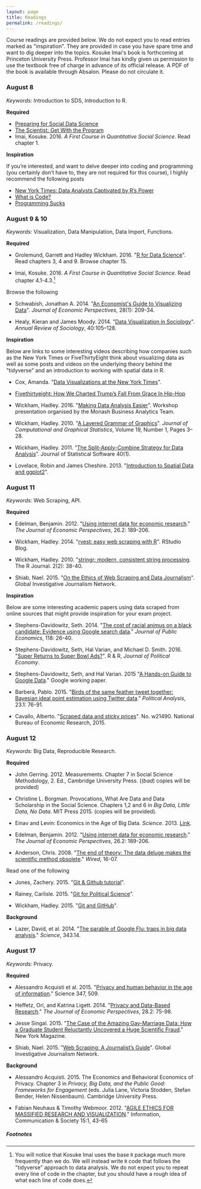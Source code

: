 ```yaml
---
layout: page
title: Readings
permalink: /readings/
---
```


Course readings are provided below. We do not expect you to read entries marked as "inspiration". They are provided in case you have spare time and want to dig deeper into the topics. Kosuke Imai's book is forthcoming at Princeton University Press. Professor Imai has kindly given us permission to use the textbook free of charge in advance of its official release. A PDF of the book is available through Absalon. Please do not circulate it.

### August 8
*Keywords:* Introduction to SDS, Introduction to R.

**Required**

- [Preparing for Social Data Science](https://sebastianbarfort.github.io/sds_summer/posts/2016/08/01/preparing-for-sds.html)
- [The Scientist: Get With the Program](http://www.the-scientist.com/?articles.view/articleNo/43632/title/Get-With-the-Program/)
- Imai, Kosuke. 2016. *A First Course in Quantitative Social Science*. Read chapter 1.

**Inspiration**

If you’re interested, and want to delve deeper into coding and programming (you certainly don’t have to, they are not required for this course), I highly recommend the following
posts

- [New York Times: Data Analysts Captivated by R’s Power](http://www.nytimes.com/2009/01/07/technology/business-computing/07program.html?pagewanted=all)
- [What is Code?](http://www.bloomberg.com/graphics/2015-paul-ford-what-is-code/?cmpid=twtr1)
- [Programming Sucks](http://www.stilldrinking.org/programming-sucks)

### August 9 & 10
*Keywords:* Visualization, Data Manipulation, Data Import, Functions.

**Required**

- Grolemund, Garrett and Hadley Wickham. 2016. "[R for Data Science](http://r4ds.had.co.nz/)". Read chapters 3, 4 and 9. Browse chapter 15.

- Imai, Kosuke. 2016. *A First Course in Quantitative Social Science*. Read chapter 4.1-4.3.[^rnote]

[^rnote]: You will notice that Kosuke Imai uses the base `R` package much more frequently than we do. We will instead write `R` code that follows the "tidyverse" approach to data analysis. We do not expect you to repeat every line of code in the chapter, but you should have a rough idea of what each line of code does. 

Browse the following

- Schwabish, Jonathan A. 2014. "[An Economist's Guide to Visualizing Data](https://www.aeaweb.org/articles.php?doi=10.1257/jep.28.1.209)". *Journal of Economic Perspectives*, 28(1): 209-34.

- Healy, Kieran and James Moody. 2014. "[Data Visualization in Sociology](http://kieranhealy.org/files/papers/data-visualization.pdf)". *Annual Review of Sociology*, 40:105–128.


**Inspiration**

Below are links to some interesting videos describing how companies such as the New York Times or FiveThirtyEight think about visualizing data as well as some posts and videos on the underlying theory behind the "tidyverse" and an introduction to working with spatial data in R.

- Cox, Amanda. "[Data Visualizations at the New York Times](https://www.youtube.com/watch?v=IBfjEEkK3lk)".

- [Fivethirtyeight: How We Charted Trump’s Fall From Grace In Hip-Hop](https://fivethirtyeight.com/features/how-we-charted-trumps-fall-from-grace-in-hip-hop/)

- Wickham, Hadley. 2016. "[Making Data Analysis Easier](https://www.youtube.com/watch?v=hRNUgwAFZtQ)". Workshop presentation organised by the Monash Business Analytics Team.

- Wickham, Hadley. 2010. "[A Layered Grammar of Graphics](http://byrneslab.net/classes/biol607/readings/wickham_layered-grammar.pdf)". *Journal of Computational and Graphical Statistics*, Volume 19, Number 1, Pages 3–28.

- Wickham, Hadley. 2011. “[The Split-Apply-Combine Strategy for Data Analysis](http://www.jstatsoft.org/article/view/v040i01)”. Journal of Statistical Software 40(1).

- Lovelace, Robin and James Cheshire. 2013. "[Introduction to Spatial Data and ggplot2](http://spatial.ly/2013/12/introduction-spatial-data-ggplot2/)".

### August 11
*Keywords:* Web Scraping, API.

**Required**

- Edelman, Benjamin. 2012. "[Using internet data for economic research](http://www.jstor.org/stable/41495310)." *The Journal of Economic Perspectives*, 26.2: 189-206.

- Wickham, Hadley. 2014. "[rvest: easy web scraping with R](http://blog.rstudio.org/2014/11/24/rvest-easy-web-scraping-with-r/)". RStudio Blog.

- Wickham, Hadley. 2010. "[stringr: modern, consistent string processing](https://journal.r-project.org/archive/2010-2/RJournal_2010-2_Wickham.pdf). The R Journal. 2(2): 38-40.

- Shiab, Nael. 2015. "[On the Ethics of Web Scraping and Data Journalism](http://gijn.org/2015/08/12/on-the-ethics-of-web-scraping-and-data-journalism/)". Global Investigative Journalism Network.

**Inspiration**

Below are some interesting academic papers using data scraped from online sources that might provide inspiration for your exam project.

- Stephens-Davidowitz, Seth. 2014. "[The cost of racial animus on a black candidate: Evidence using Google search data](http://www.sciencedirect.com/science/article/pii/S0047272714000929)." *Journal of Public Economics*, 118: 26-40.

- Stephens-Davidowitz, Seth, Hal Varian, and Michael D. Smith. 2016. "[Super Returns to Super Bowl Ads?](http://people.ischool.berkeley.edu/~hal/Papers/2015/super.pdf)". R & R, *Journal of Political Economy*.

- Stephens-Davidowitz, Seth, and Hal Varian. 2015 "[A Hands-on Guide to Google Data](https://www.aeaweb.org/aea/2016conference/program/retrieve.php?pdfid=772)." Google working paper.

- Barberá, Pablo. 2015. "[Birds of the same feather tweet together: Bayesian ideal point estimation using Twitter data](http://pan.oxfordjournals.org/content/23/1/76.short)." *Political Analysis*, 23.1: 76-91.

- Cavallo, Alberto. "[Scraped data and sticky prices](http://www.aeaweb.org/aea/2011conference/program/retrieve.php?pdfid=403)". No. w21490. National Bureau of Economic Research, 2015.

### August 12

*Keywords:* Big Data, Reproducible Research.

**Required**

- John Gerring. 2012. Measurements. Chapter 7 in Social Science Methodology, 2. Ed., Cambridge University Press. ((*bad*) copies will be provided)

- Christine L. Borgman. Provocations, What Are Data and Data Scholarship in the Social Science. Chapters 1,2 and 6 in *Big Data, Little Data, No Data*. MIT Press 2015. (copies will be provided).

- Einav and Levin: Economics in the Age of Big Data. *Science*. 2013. [Link](http://www.sciencemag.org/content/346/6210/1243089.full.pdf?keytype=ref&siteid=sci&ijkey=Jj7wCy7hhth4M).

- Edelman, Benjamin. 2012. "[Using internet data for economic research](http://www.jstor.org/stable/41495310)." *The Journal of Economic Perspectives*, 26.2: 189-206.

- Anderson, Chris. 2008. "[The end of theory: The data deluge makes the scientific method obsolete](http://www.uvm.edu/~cmplxsys/wordpress/wp-content/uploads/reading-group/pdfs/2008/anderson2008.pdf)." *Wired*, 16-07.

Read one of the following

- Jones, Zachery. 2015. "[Git & Github tutorial](http://zmjones.com/git-github-tutorial/)".

- Rainey, Carlisle. 2015. "[Git for Political Science](https://github.com/carlislerainey/git-for-political-science)".

- Wickham, Hadley. 2015. "[Git and GitHub](http://r-pkgs.had.co.nz/git.html)".

**Background**

- Lazer, David, et al. 2014. "[The parable of Google Flu: traps in big data analysis](http://gking.harvard.edu/files/gking/files/0314policyforumff.pdf)." *Science*, 343.14.

### August 17

*Keywords:* Privacy.

**Required**

- Alessandro Acquisti et al. 2015. "[Privacy and human behavior in the age of information](http://science.sciencemag.org/content/347/6221/509.full.pdf+html)." Science 347, 509.

- Heffetz, Ori, and Katrina Ligett. 2014. "[Privacy and Data-Based Research](pubs.aeaweb.org/doi/pdfplus/10.1257/jep.28.2.75)." *The Journal of Economic Perspectives*, 28.2: 75-98.

- Jesse Singal. 2015. "[The Case of the Amazing Gay-Marriage Data: How a Graduate Student Reluctantly Uncovered a Huge Scientific Fraud](http://nymag.com/scienceofus/2015/05/how-a-grad-student-uncovered-a-huge-fraud.html)." New York Magazine.

- Shiab, Nael. 2015. "[Web Scraping: A Journalist’s Guide](http://gijn.org/2015/08/11/web-scraping-a-journalists-guide/)". Global Investigative Journalism Network.

**Background**

- Alessandro Acquisti. 2015. The Economics and Behavioral Economics of Privacy. Chapter 3 in *Privacy, Big Data, and the Public Good: Frameworks for Engagement* (eds. Julia Lane, Victoria Stodden, Stefan Bender, Helen Nissenbaum). Cambridge University Press. 

- Fabian Neuhaus & Timothy Webmoor. 2012. "[AGILE ETHICS FOR MASSIFIED RESEARCH AND VISUALIZATION](http://www.tandfonline.com/doi/abs/10.1080/1369118X.2011.616519)." Information, Communication & Society 15:1, 43-65

##### Footnotes

